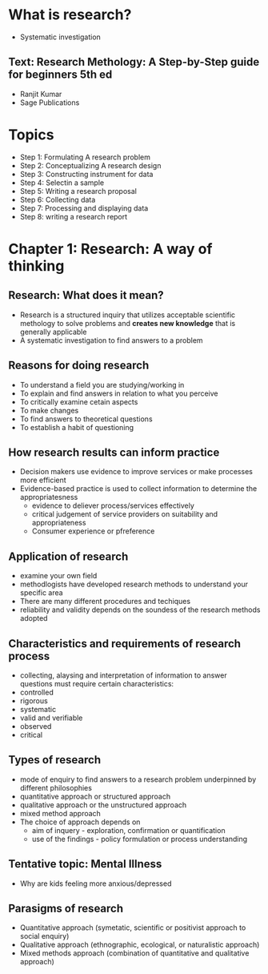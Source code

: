 # What is research?
- Systematic investigation

## Text: Research Methology: A Step-by-Step guide for beginners 5th ed
- Ranjit Kumar
- Sage Publications

# Topics
- Step 1: Formulating A research problem
- Step 2: Conceptualizing A research design
- Step 3: Constructing instrument for data
- Step 4: Selectin a sample
- Step 5: Writing a research proposal
- Step 6: Collecting data
- Step 7: Processing and displaying data
- Step 8: writing a research report

# Chapter 1: Research: A way of thinking

## Research: What does it mean?
- Research is a structured inquiry that utilizes acceptable scientific methology to solve problems and **creates new knowledge** that is generally applicable
- A systematic investigation to find answers to a problem

## Reasons for doing research
- To understand a field you are studying/working in
- To explain and find answers in relation to what you perceive
- To critically examine cetain aspects
- To make changes
- To find answers to theoretical questions
- To establish a habit of questioning

## How research results can inform practice
- Decision makers use evidence to improve services or make processes more efficient
- Evidence-based practice is used to collect information to determine the appropriatesness 
	- evidence to deliever process/services effectively
	- critical judgement of service providers on suitability and appropriateness
	- Consumer experience or pfreference

## Application of research
- examine your own field
- methodlogists have developed research methods to understand your specific area
- There are many different procedures and techiques
- reliability and validity depends on the soundess of the research methods adopted

## Characteristics and requirements of research process
- collecting, alaysing and interpretation of information to answer questions must require certain characteristics:
- controlled
- rigorous
- systematic
- valid and verifiable
- observed
- critical

## Types of research
- mode of enquiry to find answers to a research problem underpinned by different philosophies
- quantitative approach or structured approach
- qualitative approach or the unstructured approach
- mixed method approach
- The choice of approach depends on 
	- aim of inquery - exploration, confirmation or quantification
	- use of the findings - policy formulation or process understanding

## Tentative topic: Mental Illness
- Why are kids feeling more anxious/depressed

## Parasigms of research
- Quantitative approach (symetatic, scientific or positivist approach to social enquiry)
- Qualitative approach (ethnographic, ecological, or naturalistic approach)
- Mixed methods approach (combination of quantitative and qualitative approach)